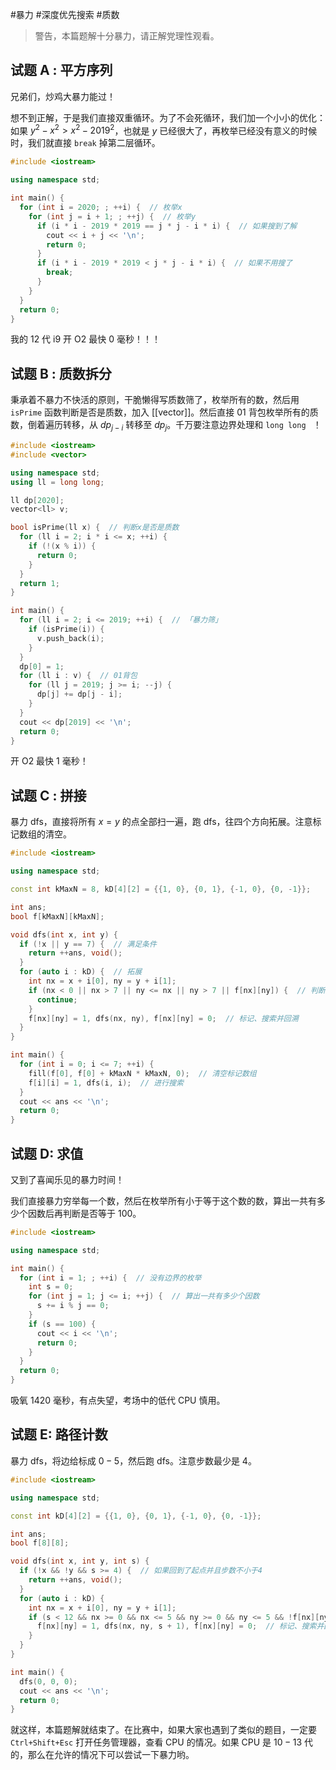 #暴力 #深度优先搜索 #质数 

> 警告，本篇题解十分暴力，请正解党理性观看。

## 试题 A : 平方序列

兄弟们，炒鸡大暴力能过！

想不到正解，于是我们直接双重循环。为了不会死循环，我们加一个小小的优化：如果 $y^2-x^2>x^2-2019^2$，也就是 $y$ 已经很大了，再枚举已经没有意义的时候时，我们就直接 `break` 掉第二层循环。

```cpp
#include <iostream>

using namespace std;

int main() {
  for (int i = 2020; ; ++i) {  // 枚举x
    for (int j = i + 1; ; ++j) {  // 枚举y
      if (i * i - 2019 * 2019 == j * j - i * i) {  // 如果搜到了解
        cout << i + j << '\n';
        return 0;
      }
      if (i * i - 2019 * 2019 < j * j - i * i) {  // 如果不用搜了
        break;
      }
    }
  }
  return 0;
}
```

我的 $12$ 代 i9 开 O2 最快 $0$ 毫秒！！！

## 试题 B : 质数拆分

秉承着不暴力不快活的原则，干脆懒得写质数筛了，枚举所有的数，然后用 `isPrime` 函数判断是否是质数，加入 [[vector]]。然后直接 01 背包枚举所有的质数，倒着遍历转移，从 $dp_{j-i}$ 转移至 $dp_{j}$。千万要注意边界处理和 `long long ` ！

```cpp
#include <iostream>
#include <vector>

using namespace std;
using ll = long long;

ll dp[2020];
vector<ll> v;

bool isPrime(ll x) {  // 判断x是否是质数
  for (ll i = 2; i * i <= x; ++i) {
    if (!(x % i)) {
      return 0;
    }
  }
  return 1;
}

int main() {
  for (ll i = 2; i <= 2019; ++i) {  // 「暴力筛」
    if (isPrime(i)) {
      v.push_back(i);
    }
  }
  dp[0] = 1;
  for (ll i : v) {  // 01背包
    for (ll j = 2019; j >= i; --j) {
      dp[j] += dp[j - i];
    }
  }
  cout << dp[2019] << '\n';
  return 0;
}
```

开 O2 最快 $1$ 毫秒！

## 试题 C : 拼接

暴力 dfs，直接将所有 $x=y$ 的点全部扫一遍，跑 dfs，往四个方向拓展。注意标记数组的清空。

```cpp
#include <iostream>

using namespace std;

const int kMaxN = 8, kD[4][2] = {{1, 0}, {0, 1}, {-1, 0}, {0, -1}};

int ans;
bool f[kMaxN][kMaxN];

void dfs(int x, int y) {
  if (!x || y == 7) {  // 满足条件
    return ++ans, void();
  }
  for (auto i : kD) {  // 拓展
    int nx = x + i[0], ny = y + i[1];
    if (nx < 0 || nx > 7 || ny <= nx || ny > 7 || f[nx][ny]) {  // 判断是否满足条件
      continue;
    }
    f[nx][ny] = 1, dfs(nx, ny), f[nx][ny] = 0;  // 标记、搜索并回溯
  }
}

int main() {
  for (int i = 0; i <= 7; ++i) { 
    fill(f[0], f[0] + kMaxN * kMaxN, 0);  // 清空标记数组
    f[i][i] = 1, dfs(i, i);  // 进行搜索
  }
  cout << ans << '\n';
  return 0;
}
```

## 试题 D: 求值

又到了喜闻乐见的暴力时间！

我们直接暴力穷举每一个数，然后在枚举所有小于等于这个数的数，算出一共有多少个因数后再判断是否等于 $100$。

```cpp
#include <iostream>

using namespace std;

int main() {
  for (int i = 1; ; ++i) {  // 没有边界的枚举
    int s = 0;
    for (int j = 1; j <= i; ++j) {  // 算出一共有多少个因数
      s += i % j == 0;
    }
    if (s == 100) { 
      cout << i << '\n';
      return 0;
    }
  }
  return 0;
}
```

吸氧 $1420$ 毫秒，有点失望，考场中的低代 CPU 慎用。

## 试题 E: 路径计数

暴力 dfs，将边给标成 $0-5$，然后跑 dfs。注意步数最少是 $4$。

```cpp
#include <iostream>

using namespace std;

const int kD[4][2] = {{1, 0}, {0, 1}, {-1, 0}, {0, -1}};

int ans;
bool f[8][8];

void dfs(int x, int y, int s) {
  if (!x && !y && s >= 4) {  // 如果回到了起点并且步数不小于4
    return ++ans, void();
  }
  for (auto i : kD) {
    int nx = x + i[0], ny = y + i[1];
    if (s < 12 && nx >= 0 && nx <= 5 && ny >= 0 && ny <= 5 && !f[nx][ny]) {  // 判断是否满足条件
      f[nx][ny] = 1, dfs(nx, ny, s + 1), f[nx][ny] = 0;  // 标记、搜索并回溯
    }
  }
}

int main() {
  dfs(0, 0, 0);
  cout << ans << '\n';
  return 0;
}
```

就这样，本篇题解就结束了。在比赛中，如果大家也遇到了类似的题目，一定要 `Ctrl+Shift+Esc` 打开任务管理器，查看 CPU 的情况。如果 CPU 是 $10-13$ 代的，那么在允许的情况下可以尝试一下暴力哟。